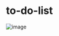 # to-do-list

![image](https://github.com/ShawnEdgell/to-do-list/assets/145321915/23261c60-10c7-4779-9a1d-5225ccac2845)
